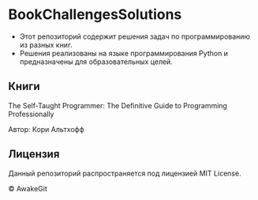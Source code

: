 # BookChallengesSolutions

* Этот репозиторий содержит решения задач по программированию из разных книг. 
* Решения реализованы на языке программирования Python и предназначены для образовательных целей.

## Книги

The Self-Taught Programmer: The Definitive Guide to Programming Professionally

Автор: Кори Альтхофф

## Лицензия

Данный репозиторий распространяется под лицензией MIT License.

© AwakeGit
